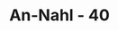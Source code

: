 ---
title: "An-Nahl - 40"
no: 40
arabic_no: ٤٠
ayah: اِنَّمَا قَوْلُنَا لِشَيْءٍ اِذَآ اَرَدْنٰهُ اَنْ نَّقُوْلَ لَهٗ كُنْ فَيَكُوْنُ ࣖ 
translation: "Sesungguhnya firman Kami terhadap sesuatu apabila Kami menghendakinya, Kami hanya mengatakan kepadanya, “Jadilah!” Maka jadilah sesuatu itu."
tafsir: "Allah swt menerangkan bahwa kekuasaan-Nya tidak terbatas dan tidak dapat dibatasi sedikit pun oleh semua makhluk, baik yang di langit maupun yang di bumi. Allah swt menyatakan bahwa apabila ia berkehendak untuk menghidupkan orang yang mati, Ia cukup mengatakan kepadanya, \"Jadilah.\" Jadilah ia sesuai dengan kehendak Allah itu.\n\nPada ayat lain, Allah swt menerangkan bahwa terwujudnya sesuatu yang dikehendaki itu tidaklah memerlukan waktu yang lama, akan tetapi cukup dalam waktu yang singkat.\n\nAllah swt berfirman:\n\nDan perintah Kami hanyalah (dengan) satu perkataan seperti kejapan mata. (al-Qamar/54: 50)\n\nAllah juga menjelaskan bahwa membangkitkan orang-orang yang telah mati bagi-Nya sama halnya dengan menciptakan satu jiwa.\n\nAllah swt berfirman:\n\nMenciptakan dan membangkitkan kamu (bagi Allah) hanyalah seperti (menciptakan dan membangkitkan) satu jiwa saja (mudah). Sesungguhnya Allah Maha Mendengar, Maha Melihat. (Luqman/31: 28)"
---